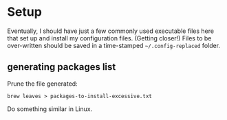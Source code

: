 # Setup

Eventually, I should have just a few commonly used executable files here that
set up and install my configuration files.  (Getting closer!)  Files to be
over-written should be saved in a time-stamped `~/.config-replaced` folder.

## generating packages list

Prune the file generated:

`brew leaves > packages-to-install-excessive.txt`

Do something similar in Linux.
